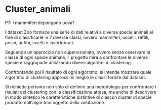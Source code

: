 # Cluster_animali

P7: I mammiferi depongono uova?

I dataset Zoo fornisce una serie di dati relativi a diverse specie animali al fine di classificarle in 7 diverse classi, ovvero mammiferi, uccelli, rettili, pesci, anfibi, insetti e invertebrati.

Seguendo un approccio non supervisionato, ovvero senza osservare la classe di ogni specie animale, il progetto mira a confrontare le diverse specie e raggruparle utilizzando diversi algoritmi di clustering. 

Confrontando poi il risultato di ogni algoritmo, si intende mostrare quale algoritmo di clustering approssimi meglio le classi fornite dal dataset.

Si richiede pertanto non solo di definire una metodologia per confrontare i risulati del clustering con la classificazione attesa, ma anche di descrivere in modo sintetico le caratteristiche distintive di ciascun cluster di specie prodotto dall'algoritmo oggetto della valutazione.

 
